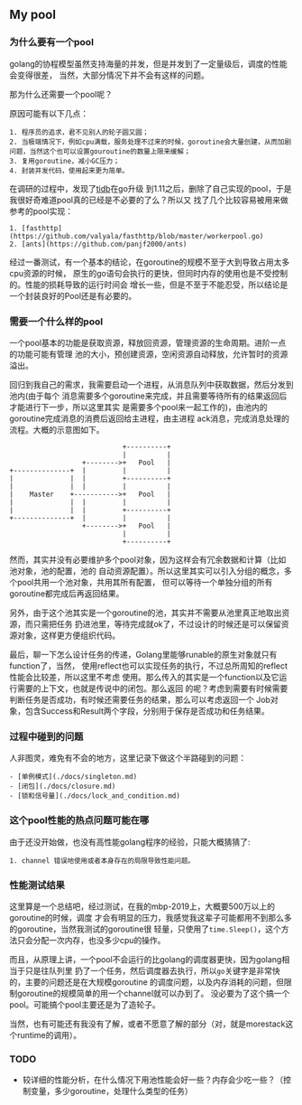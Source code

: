 ## My pool

### 为什么要有一个pool

golang的协程模型虽然支持海量的并发，但是并发到了一定量级后，调度的性能会变得很差，
当然，大部分情况下并不会有这样的问题。

那为什么还需要一个pool呢？

原因可能有以下几点：

    1. 程序员的追求，君不见别人的轮子圆又圆；
    2. 当极端情况下，例如cpu满载，服务处理不过来的时候，goroutine会大量创建，从而加剧
    问题，当然这个也可以设置gouroutine的数量上限来缓解；
    3. 复用goroutine，减小GC压力；
    4. 封装并发代码，使用起来更为简单。
    
在调研的过程中，发现了[tidb](https://github.com/pingcap/tidb/pull/3752)在go升级
到1.11之后，删除了自己实现的pool，于是我很好奇难道pool真的已经是不必要的了么？所以又
找了几个比较容易被用来做参考的pool实现：
    
    1. [fasthttp](https://github.com/valyala/fasthttp/blob/master/workerpool.go)
    2. [ants](https://github.com/panjf2000/ants)

经过一番测试，有一个基本的结论，在goroutine的规模不至于大到导致占用太多cpu资源的时候，
原生的go语句会执行的更快，但同时内存的使用也是不受控制的。性能的损耗导致的运行时间会
增长一些，但是不至于不能忍受，所以结论是一个封装良好的Pool还是有必要的。

### 需要一个什么样的pool

一个pool基本的功能是获取资源，释放回资源，管理资源的生命周期。进阶一点的功能可能有管理
池的大小，预创建资源，空闲资源自动释放，允许暂时的资源溢出。

回归到我自己的需求，我需要启动一个进程，从消息队列中获取数据，然后分发到池内(由于每个
消息需要多个goroutine来完成，并且需要等待所有的结果返回后才能进行下一步，所以这里其实
是需要多个pool来一起工作的)，由池内的goroutine完成消息的消费后返回给主进程，由主进程
ack消息，完成消息处理的流程。大概的示意图如下。

```
                            +----------+
                            |          |
                  +-------->+   Pool   |
+--------------+  |         |          |
|              |  |         +----------+
|              |  |         |          |
|    Master    +----------->+   Pool   |
|              |  |         |          |
|              |  |         +----------+
+--------------+  |         |          |
                  +-------->+   Pool   |
                            |          |
                            +----------+
```
然而，其实并没有必要维护多个pool对象，因为这样会有冗余数据和计算（比如池对象，池的配置，池的
自动资源配置）。所以这里其实可以引入分组的概念，多个pool共用一个池对象，共用其所有配置，
但可以等待一个单独分组的所有goroutine都完成后再返回结果。

另外，由于这个池其实是一个goroutine的池，其实并不需要从池里真正地取出资源，而只需把任务
扔进池里，等待完成就ok了，不过设计的时候还是可以保留资源对象，这样更方便组织代码。

最后，聊一下怎么设计任务的传递，Golang里能够runable的原生对象就只有function了，当然，
使用reflect也可以实现任务的执行，不过总所周知的reflect性能会比较差，所以这里不考虑
使用。那么传入的其实是一个function以及它运行需要的上下文，也就是传说中的闭包。那么返回
的呢？考虑到需要有时候需要判断任务是否成功，有时候还需要任务的结果，那么可以考虑返回一个
Job对象，包含Success和Result两个字段，分别用于保存是否成功和任务结果。

### 过程中碰到的问题

人非图灵，难免有不会的地方，这里记录下做这个半路碰到的问题：
   
    - [单例模式](./docs/singleton.md)
    - [闭包](./docs/closure.md)
    - [锁和信号量](./docs/lock_and_condition.md)

### 这个pool性能的热点问题可能在哪

由于还没开始做，也没有高性能golang程序的经验，只能大概猜猜了:

    1. channel 错误地使用或者本身存在的局限导致性能问题。

### 性能测试结果

这里算是一个总结吧，经过测试，在我的mbp-2019上，大概要500万以上的goroutine的时候，调度
才会有明显的压力，我感觉我这辈子可能都用不到那么多的goroutine，当然我测试的goroutine很
轻量，只使用了`time.Sleep()`，这个方法只会分配一次内存，也没多少cpu的操作。

而且，从原理上讲，一个pool不会运行的比golang的调度器更快，因为golang相当于只是往队列里
扔了一个任务，然后调度器去执行，所以`go`关键字是非常快的，主要的问题还是在大规模goroutine
的调度问题，以及内存消耗的问题，但限制goroutine的规模简单的用一个channel就可以办到了。
没必要为了这个搞一个pool。可能搞个pool主要还是为了造轮子。

当然，也有可能还有我没有了解，或者不愿意了解的部分（对，就是morestack这个runtime的调用）。

### TODO

- 较详细的性能分析，在什么情况下用池性能会好一些？内存会少吃一些？（控制变量，多少goroutine，处理什么类型的任务）